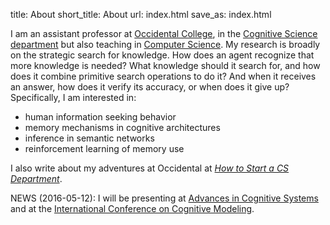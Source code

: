 title: About
short_title: About
url: index.html
save_as: index.html

I am an assistant professor at [Occidental College](http://www.oxy.edu/), in the [Cognitive Science department](http://www.oxy.edu/cognitive-science/) but also teaching in [Computer Science](http://www.oxy.edu/computer-science/).
My research is broadly on the strategic search for knowledge.
How does an agent recognize that more knowledge is needed?
What knowledge should it search for, and how does it combine primitive search operations to do it?
And when it receives an answer, how does it verify its accuracy, or when does it give up?
Specifically, I am interested in:

* human information seeking behavior
* memory mechanisms in cognitive architectures
* inference in semantic networks
* reinforcement learning of memory use

I also write about my adventures at Occidental at [*How to Start a CS Department*](https://howtostartacsdept.wordpress.com/).

<span class="news">NEWS</span> (2016-05-12): I will be presenting at [Advances in Cognitive Systems](http://www.cogsys.org/conference/2016) and at the [International Conference on Cognitive Modeling](http://acs.ist.psu.edu/iccm2016/).
